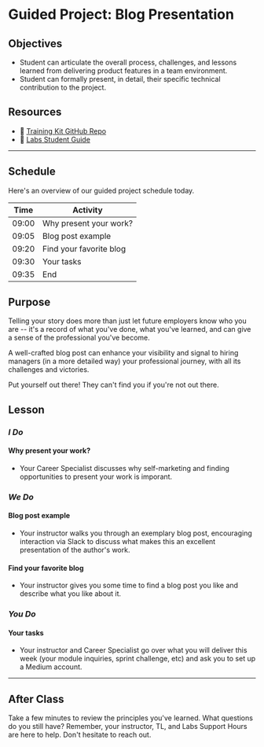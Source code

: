 # Guided Project: Blog Presentation

## Objectives

* Student can articulate the overall process, challenges, and lessons learned from delivering product features in a team environment.
* Student can formally present, in detail, their specific technical contribution to the project.

## Resources

* 🐙 [Training Kit GitHub Repo](https://github.com/LambdaSchool/labs-curriculum)
* 🐙 [Labs Student Guide](https://www.notion.so/lambdaschool/Labs-25-Student-Guide-7be23f8048ca4d2eae69a06f4613f67a)

----

## Schedule

Here's an overview of our guided project schedule today.

| Time       | Activity                        |
| ---------- | ------------------------------- |
| 09:00      | Why present your work?          |
| 09:05      | Blog post example               |
| 09:20      | Find your favorite blog         |
| 09:30      | Your tasks                      |
| 09:35      | End                             |

## Purpose

Telling your story does more than just let future employers know who you are -- it's a record of what you've done, what you've learned, and can give a sense of the professional you've become.

A well-crafted blog post can enhance your visibility and signal to hiring managers (in a more detailed way) your professional journey, with all its challenges and victories.

Put yourself out there! They can't find you if you're not out there.

## Lesson

### *I Do*

#### Why present your work?

* Your Career Specialist discusses why self-marketing and finding opportunities to present your work is imporant.

### *We Do*

#### Blog post example

* Your instructor walks you through an exemplary blog post, encouraging interaction via Slack to discuss what makes this an excellent presentation of the author's work.

#### Find your favorite blog

* Your instructor gives you some time to find a blog post you like and describe what you like about it.

### *You Do*

#### Your tasks

* Your instructor and Career Specialist go over what you will deliver this week (your module inquiries, sprint challenge, etc) and ask you to set up a Medium account.

----

## After Class

Take a few minutes to review the principles you've learned. What questions do you still have? Remember, your instructor, TL, and Labs Support Hours are here to help. Don't hesitate to reach out.

